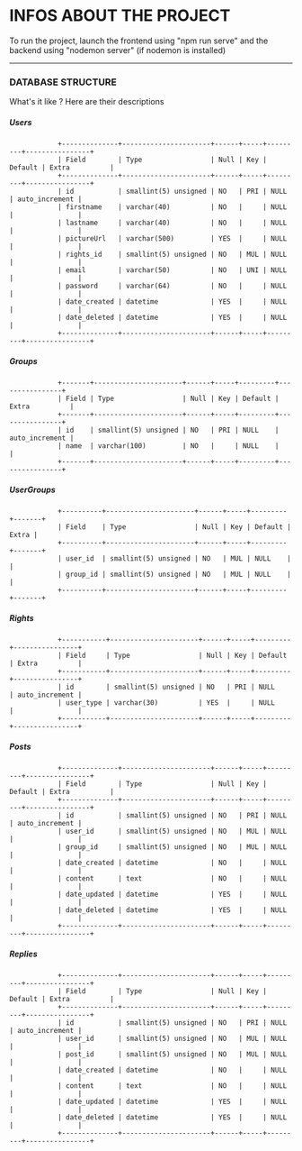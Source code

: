 # INFOS ABOUT THE PROJECT
To run the project, launch the frontend using "npm run serve" and the backend using "nodemon server" (if nodemon is installed)
_____________________________________________________

### DATABASE STRUCTURE
What's it like ? Here are their descriptions

##### Users  
                +--------------+----------------------+------+-----+---------+----------------+  
                | Field        | Type                 | Null | Key | Default | Extra          |  
                +--------------+----------------------+------+-----+---------+----------------+  
                | id           | smallint(5) unsigned | NO   | PRI | NULL    | auto_increment |  
                | firstname    | varchar(40)          | NO   |     | NULL    |                |  
                | lastname     | varchar(40)          | NO   |     | NULL    |                |  
                | pictureUrl   | varchar(500)         | YES  |     | NULL    |                |  
                | rights_id    | smallint(5) unsigned | NO   | MUL | NULL    |                |  
                | email        | varchar(50)          | NO   | UNI | NULL    |                |  
                | password     | varchar(64)          | NO   |     | NULL    |                |  
                | date_created | datetime             | YES  |     | NULL    |                |  
                | date_deleted | datetime             | YES  |     | NULL    |                |  
                +--------------+----------------------+------+-----+---------+----------------+  

##### Groups  
                +-------+----------------------+------+-----+---------+----------------+  
                | Field | Type                 | Null | Key | Default | Extra          |  
                +-------+----------------------+------+-----+---------+----------------+  
                | id    | smallint(5) unsigned | NO   | PRI | NULL    | auto_increment |  
                | name  | varchar(100)         | NO   |     | NULL    |                |  
                +-------+----------------------+------+-----+---------+----------------+  

##### UserGroups   
                +----------+----------------------+------+-----+---------+-------+  
                | Field    | Type                 | Null | Key | Default | Extra |  
                +----------+----------------------+------+-----+---------+-------+  
                | user_id  | smallint(5) unsigned | NO   | MUL | NULL    |       |  
                | group_id | smallint(5) unsigned | NO   | MUL | NULL    |       |  
                +----------+----------------------+------+-----+---------+-------+  

##### Rights  
                +-----------+----------------------+------+-----+---------+----------------+  
                | Field     | Type                 | Null | Key | Default | Extra          |  
                +-----------+----------------------+------+-----+---------+----------------+  
                | id        | smallint(5) unsigned | NO   | PRI | NULL    | auto_increment |  
                | user_type | varchar(30)          | YES  |     | NULL    |                |  
                +-----------+----------------------+------+-----+---------+----------------+  

##### Posts  
                +--------------+----------------------+------+-----+---------+----------------+  
                | Field        | Type                 | Null | Key | Default | Extra          |  
                +--------------+----------------------+------+-----+---------+----------------+  
                | id           | smallint(5) unsigned | NO   | PRI | NULL    | auto_increment |  
                | user_id      | smallint(5) unsigned | NO   | MUL | NULL    |                |  
                | group_id     | smallint(5) unsigned | NO   | MUL | NULL    |                |  
                | date_created | datetime             | NO   |     | NULL    |                |  
                | content      | text                 | NO   |     | NULL    |                |  
                | date_updated | datetime             | YES  |     | NULL    |                |   
                | date_deleted | datetime             | YES  |     | NULL    |                |  
                +--------------+----------------------+------+-----+---------+----------------+  

##### Replies  
                +--------------+----------------------+------+-----+---------+----------------+  
                | Field        | Type                 | Null | Key | Default | Extra          |  
                +--------------+----------------------+------+-----+---------+----------------+  
                | id           | smallint(5) unsigned | NO   | PRI | NULL    | auto_increment |    
                | user_id      | smallint(5) unsigned | NO   | MUL | NULL    |                |  
                | post_id      | smallint(5) unsigned | NO   | MUL | NULL    |                |  
                | date_created | datetime             | NO   |     | NULL    |                |  
                | content      | text                 | NO   |     | NULL    |                |  
                | date_updated | datetime             | YES  |     | NULL    |                |  
                | date_deleted | datetime             | YES  |     | NULL    |                |  
                +--------------+----------------------+------+-----+---------+----------------+  
